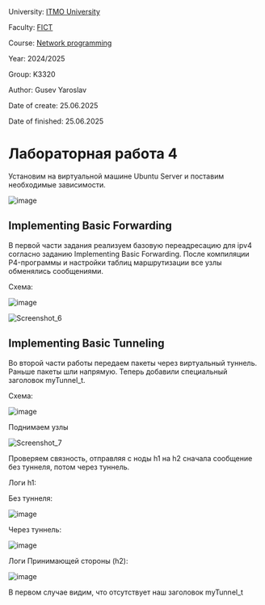 
University: [ITMO University](https://itmo.ru/ru/)

Faculty: [FICT](https://fict.itmo.ru)

Course: [Network programming](https://github.com/itmo-ict-faculty/network-programming)

Year: 2024/2025

Group: K3320

Author: Gusev Yaroslav

Date of create: 25.06.2025

Date of finished: 25.06.2025

# Лабораторная работа 4

Установим на виртуальной машине Ubuntu Server и поставим необходимые зависимости.

![image](https://github.com/user-attachments/assets/7ed062c6-d871-4237-9569-4f67a02a43f4)


## Implementing Basic Forwarding

В первой части задания реализуем базовую переадресацию для ipv4 согласно заданию Implementing Basic Forwarding. После компиляции P4-программы и настройки таблиц маршрутизации все узлы обменялись сообщениями.

Схема:

![image](https://github.com/user-attachments/assets/ebed908b-34a7-4533-a3ee-54c10a9941f6)


![Screenshot_6](https://github.com/user-attachments/assets/69d00b86-6d9e-414b-b06c-72c9c1c08571)



## Implementing Basic Tunneling
Во второй части работы передаем пакеты через виртуальный туннель.
Раньше пакеты шли напрямую. Теперь добавили специальный заголовок myTunnel_t.

Схема:

![image](https://github.com/user-attachments/assets/d67b0b2d-5fb3-4ab0-9fc3-370ca5ed5c9c)


Поднимаем узлы

![Screenshot_7](https://github.com/user-attachments/assets/57accb43-6f86-46a8-9127-f7522f8cbe1a)

Проверяем связность, отправляя с ноды h1 на h2 сначала сообщение без туннеля, потом через туннель.

Логи h1:

Без туннеля:

![image](https://github.com/user-attachments/assets/b6b9c0c3-364a-4f90-af47-60058b44d10b)

Через туннель:

![image](https://github.com/user-attachments/assets/d0193ae9-b9a9-4ae8-87d5-925bb705cf80)


Логи Принимающей стороны (h2):

![image](https://github.com/user-attachments/assets/bf4a42ed-55af-4b31-91aa-8c6ccd921bc5)

В первом случае видим, что отсутствует наш заголовок myTunnel_t

